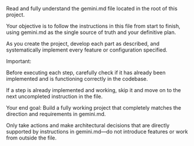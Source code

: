 Read and fully understand the gemini.md file located in the root of this project.

Your objective is to follow the instructions in this file from start to finish, using gemini.md as the single source of truth and your definitive plan.

As you create the project, develop each part as described, and systematically implement every feature or configuration specified.

Important:

Before executing each step, carefully check if it has already been implemented and is functioning correctly in the codebase.

If a step is already implemented and working, skip it and move on to the next uncompleted instruction in the file.

Your end goal: Build a fully working project that completely matches the direction and requirements in gemini.md.

Only take actions and make architectural decisions that are directly supported by instructions in gemini.md—do not introduce features or work from outside the file.